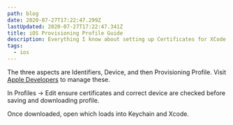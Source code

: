 ```yaml
---
path: blog
date: 2020-07-27T17:22:47.299Z
lastUpdated: 2020-07-27T17:22:47.341Z
title: iOS Provisioning Profile Guide
description: Everything I know about setting up Certificates for XCode and iOS devices
tags:
  - ios
---
```

The three aspects are Identifiers, Device, and then Provisioning Profile. Visit [Apple Developers](https://developer.apple.com/account/resources/certificates/list) to manage these.

In Profiles -> Edit ensure certificates and correct device are checked before saving and downloading profile.

Once downloaded, open which loads into Keychain and Xcode.
